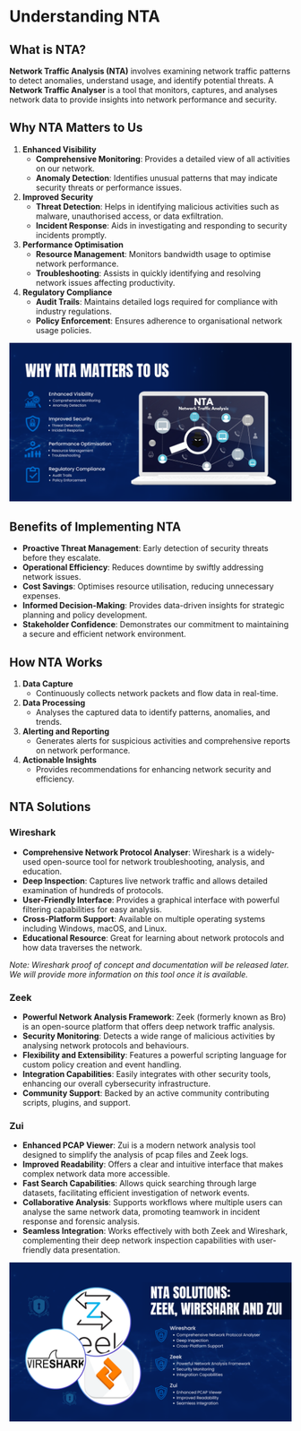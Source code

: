 # **Understanding NTA**

## **What is NTA?**

**Network Traffic Analysis (NTA)** involves examining network traffic patterns to detect anomalies, understand usage, and identify potential threats. A **Network Traffic Analyser** is a tool that monitors, captures, and analyses network data to provide insights into network performance and security.

## **Why NTA Matters to Us**

1. **Enhanced Visibility**
    - **Comprehensive Monitoring**: Provides a detailed view of all activities on our network.
    - **Anomaly Detection**: Identifies unusual patterns that may indicate security threats or performance issues.
2. **Improved Security**
    - **Threat Detection**: Helps in identifying malicious activities such as malware, unauthorised access, or data exfiltration.
    - **Incident Response**: Aids in investigating and responding to security incidents promptly.
3. **Performance Optimisation**
    - **Resource Management**: Monitors bandwidth usage to optimise network performance.
    - **Troubleshooting**: Assists in quickly identifying and resolving network issues affecting productivity.
4. **Regulatory Compliance**
    - **Audit Trails**: Maintains detailed logs required for compliance with industry regulations.
    - **Policy Enforcement**: Ensures adherence to organisational network usage policies.

![10.png](10.png)

## **Benefits of Implementing NTA**

- **Proactive Threat Management**: Early detection of security threats before they escalate.
- **Operational Efficiency**: Reduces downtime by swiftly addressing network issues.
- **Cost Savings**: Optimises resource utilisation, reducing unnecessary expenses.
- **Informed Decision-Making**: Provides data-driven insights for strategic planning and policy development.
- **Stakeholder Confidence**: Demonstrates our commitment to maintaining a secure and efficient network environment.

## **How NTA Works**

1. **Data Capture**
    - Continuously collects network packets and flow data in real-time.
2. **Data Processing**
    - Analyses the captured data to identify patterns, anomalies, and trends.
3. **Alerting and Reporting**
    - Generates alerts for suspicious activities and comprehensive reports on network performance.
4. **Actionable Insights**
    - Provides recommendations for enhancing network security and efficiency.

## **NTA Solutions**

### **Wireshark**

- **Comprehensive Network Protocol Analyser**: Wireshark is a widely-used open-source tool for network troubleshooting, analysis, and education.
- **Deep Inspection**: Captures live network traffic and allows detailed examination of hundreds of protocols.
- **User-Friendly Interface**: Provides a graphical interface with powerful filtering capabilities for easy analysis.
- **Cross-Platform Support**: Available on multiple operating systems including Windows, macOS, and Linux.
- **Educational Resource**: Great for learning about network protocols and how data traverses the network.

*Note: Wireshark proof of concept and documentation will be released later. We will provide more information on this tool once it is available.*

### **Zeek**

- **Powerful Network Analysis Framework**: Zeek (formerly known as Bro) is an open-source platform that offers deep network traffic analysis.
- **Security Monitoring**: Detects a wide range of malicious activities by analysing network protocols and behaviours.
- **Flexibility and Extensibility**: Features a powerful scripting language for custom policy creation and event handling.
- **Integration Capabilities**: Easily integrates with other security tools, enhancing our overall cybersecurity infrastructure.
- **Community Support**: Backed by an active community contributing scripts, plugins, and support.

### **Zui**

- **Enhanced PCAP Viewer**: Zui is a modern network analysis tool designed to simplify the analysis of pcap files and Zeek logs.
- **Improved Readability**: Offers a clear and intuitive interface that makes complex network data more accessible.
- **Fast Search Capabilities**: Allows quick searching through large datasets, facilitating efficient investigation of network events.
- **Collaborative Analysis**: Supports workflows where multiple users can analyse the same network data, promoting teamwork in incident response and forensic analysis.
- **Seamless Integration**: Works effectively with both Zeek and Wireshark, complementing their deep network inspection capabilities with user-friendly data presentation.

![11.png](11.png)